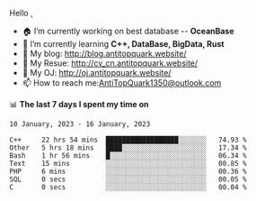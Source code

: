
Hello , 

- 🏠 I’m currently working on best database -- **OceanBase**
- 🌱 I’m currently learning **C++, DataBase, BigData, Rust**
- 🔭 My blog:   http://blog.antitopquark.website/ 
- 👦 My Resue:  http://cv_cn.antitopquark.website/
- 🚉 My OJ:     http://oj.antitopquark.website/
- 📫 How to reach me:AntiTopQuark1350@outlook.com


📊 **The last 7 days I spent my time on** 

<!--START_SECTION:waka-->
```text
10 January, 2023 - 16 January, 2023

C++     22 hrs 54 mins  ██████████████████░░░░░░░   74.93 % 
Other   5 hrs 18 mins   ████░░░░░░░░░░░░░░░░░░░░░   17.34 % 
Bash    1 hr 56 mins    █░░░░░░░░░░░░░░░░░░░░░░░░   06.34 % 
Text    15 mins         ░░░░░░░░░░░░░░░░░░░░░░░░░   00.85 % 
PHP     6 mins          ░░░░░░░░░░░░░░░░░░░░░░░░░   00.36 % 
SQL     0 secs          ░░░░░░░░░░░░░░░░░░░░░░░░░   00.05 % 
C       0 secs          ░░░░░░░░░░░░░░░░░░░░░░░░░   00.04 %
```
<!--END_SECTION:waka-->


